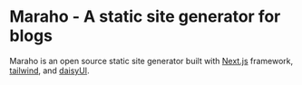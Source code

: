 # Maraho - A static site generator for blogs

Maraho is an open source static site generator built with [Next.js](https://nextjs.org/) framework, [tailwind](https://tailwindcss.com/), and [daisyUI](https://daisyui.com/).

